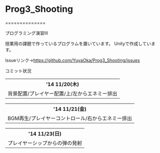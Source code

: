 <h1>Prog3_Shooting</h1>
==============

プログラミング演習Ⅲ

授業用の課題で作っているプログラムを置いています。
Unityで作成しています。

Issueリンク→https://github.com/YuyaOka/Prog3_Shooting/issues

コミット状況
<table border="0" cellspacing="0">
  <tbody>
    <tr>
      <th>’14 11/20(木)</th>
    </tr>
      <td>背景配置/プレイヤー配置/上/左からエネミー排出</td>
    </tr>
  </tbody>
</table>

<table border="0" cellspacing="0">
  <tbody>
    <tr>
      <th>'14 11/21(金)</th>
    <tr>
      <td>BGM再生/プレイヤーコントロール/右からエネミー排出</td>
    </tr>
  </tbody>
</table>

<table border="0" cellspacing="0">
  <tbody>
    <tr>
      <th>'14 11/23(日)</th>
    <tr>
      <td>プレイヤーシップからの弾の発射</td>
    </tr>
  </tbody>
</table>
